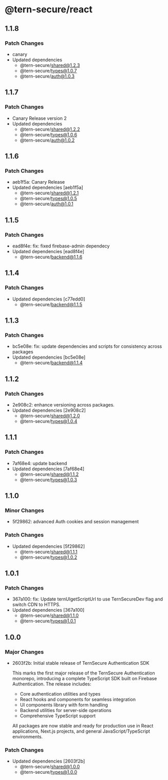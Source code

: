 # @tern-secure/react

## 1.1.8

### Patch Changes

- canary
- Updated dependencies
  - @tern-secure/shared@1.2.3
  - @tern-secure/types@1.0.7
  - @tern-secure/auth@1.0.3

## 1.1.7

### Patch Changes

- Canary Release version 2
- Updated dependencies
  - @tern-secure/shared@1.2.2
  - @tern-secure/types@1.0.6
  - @tern-secure/auth@1.0.2

## 1.1.6

### Patch Changes

- aeb1f5a: Canary Release
- Updated dependencies [aeb1f5a]
  - @tern-secure/shared@1.2.1
  - @tern-secure/types@1.0.5
  - @tern-secure/auth@1.0.1

## 1.1.5

### Patch Changes

- ead8f4e: fix: fixed firebase-admin dependecy
- Updated dependencies [ead8f4e]
  - @tern-secure/backend@1.1.6

## 1.1.4

### Patch Changes

- Updated dependencies [c77edd0]
  - @tern-secure/backend@1.1.5

## 1.1.3

### Patch Changes

- bc5e08e: fix: update dependencies and scripts for consistency across packages
- Updated dependencies [bc5e08e]
  - @tern-secure/backend@1.1.4

## 1.1.2

### Patch Changes

- 2e908c2: enhance versioning across packages.
- Updated dependencies [2e908c2]
  - @tern-secure/shared@1.2.0
  - @tern-secure/types@1.0.4

## 1.1.1

### Patch Changes

- 7af68e4: update backend
- Updated dependencies [7af68e4]
  - @tern-secure/shared@1.1.2
  - @tern-secure/types@1.0.3

## 1.1.0

### Minor Changes

- 5f29862: advanced Auth cookies and session management

### Patch Changes

- Updated dependencies [5f29862]
  - @tern-secure/shared@1.1.1
  - @tern-secure/types@1.0.2

## 1.0.1

### Patch Changes

- 367a100: fix: Update ternUIgetScriptUrl to use TernSecureDev flag and switch CDN to HTTPS.
- Updated dependencies [367a100]
  - @tern-secure/shared@1.1.0
  - @tern-secure/types@1.0.1

## 1.0.0

### Major Changes

- 2603f2b: Initial stable release of TernSecure Authentication SDK

  This marks the first major release of the TernSecure Authentication monorepo, introducing a complete TypeScript SDK built on Firebase Authentication. The release includes:
  - Core authentication utilities and types
  - React hooks and components for seamless integration
  - UI components library with form handling
  - Backend utilities for server-side operations
  - Comprehensive TypeScript support

  All packages are now stable and ready for production use in React applications, Next.js projects, and general JavaScript/TypeScript environments.

### Patch Changes

- Updated dependencies [2603f2b]
  - @tern-secure/shared@1.0.0
  - @tern-secure/types@1.0.0
